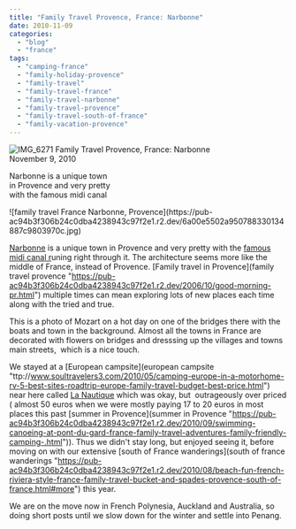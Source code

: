 ```yaml
---
title: "Family Travel Provence, France: Narbonne"
date: 2010-11-09
categories: 
  - "blog"
  - "france"
tags: 
  - "camping-france"
  - "family-holiday-provence"
  - "family-travel"
  - "family-travel-france"
  - "family-travel-narbonne"
  - "family-travel-provence"
  - "family-travel-south-of-france"
  - "family-vacation-provence"
---
```


![IMG_6271](https://pub-ac94b3f306b24c0dba4238943c97f2e1.r2.dev/6a00e5502a950788330134887c9718970c.jpg) Family Travel Provence, France: Narbonne  
November 9, 2010

Narbonne is a unique town  
in Provence and very pretty  
with the famous midi canal 

<!--more--> ![family travel France Narbonne, Provence](https://pub-ac94b3f306b24c0dba4238943c97f2e1.r2.dev/6a00e5502a950788330134887c9803970c.jpg)  
  

[Narbonne](narbonne "http://en.wikipedia.org/wiki/Narbonne") is a unique town in Provence and very pretty with the [famous midi canal r](midi  "http://en.wikipedia.org/wiki/Canal_du_Midi")uning right through it. The architecture seems more like the middle of France, instead of Provence. [Family travel in Provence](family travel provence "https://pub-ac94b3f306b24c0dba4238943c97f2e1.r2.dev/2006/10/good-morning-pr.html") multiple times can mean exploring lots of new places each time along with the tried and true.  
  
This is a photo of Mozart on a hot day on one of the bridges there with the boats and town in the background. Almost all the towns in France are decorated with flowers on bridges and dresssing up the villages and towns main streets,  which is a nice touch.  
  
We stayed at a [European campsite](european campsite "ttp://www.soultravelers3.com/2010/05/camping-europe-in-a-motorhome-rv-5-best-sites-roadtrip-europe-family-travel-budget-best-price.html") near here called [La Nautique](La  "http://www.ukcampsite.co.uk/sites/details.asp?revid=5604") which was okay, but  outrageously over priced ( almost 50 euros when we were mostly paying 17 to 20 euros in most places this past [summer in Provence](summer in Provence "https://pub-ac94b3f306b24c0dba4238943c97f2e1.r2.dev/2010/09/swimming-canoeing-at-pont-du-gard-france-family-travel-adventures-family-friendly-camping-.html")). Thus we didn't stay long, but enjoyed seeing it, before moving on with our extensive [south of France wanderings](south of france wanderings "https://pub-ac94b3f306b24c0dba4238943c97f2e1.r2.dev/2010/08/beach-fun-french-riviera-style-france-family-travel-bucket-and-spades-provence-south-of-france.html#more") this year.

We are on the move now in French Polynesia, Auckland and Australia, so doing short posts until we slow down for the winter and settle into Penang.

